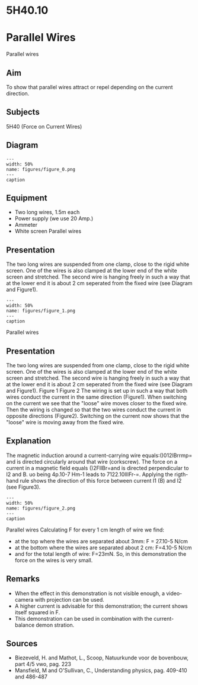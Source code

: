 # 5H40.10 
  # Parallel Wires 
 Parallel wires   
  
## Aim   
 To show that parallel wires attract or repel depending on the current direction.    
  
## Subjects   
 5H40 (Force on Current Wires)   
  
## Diagram   
   
```{figure} figures/figure_0.png  
---  
width: 50%  
name: figures/figure_0.png  
---  
caption  
``` 
      
  
## Equipment   
 
 *  Two long wires, 1.5m each 
 *  Power supply (we use 20 Amp.) 
 *  Ammeter 
 *  White screen Parallel wires
    
  
## Presentation   
 The two long wires are suspended from one clamp, close to the rigid white screen. One of the wires is also clamped at the lower end of the white screen and stretched. The second wire is hanging freely in such a way that at the lower end it is about 2 cm seperated from the fixed wire (see Diagram and Figure1).      
```{figure} figures/figure_1.png  
---  
width: 50%  
name: figures/figure_1.png  
---  
caption  
``` 
 Parallel wires    
  
## Presentation   
 The two long wires are suspended from one clamp, close to the rigid white screen. One of the wires is also clamped at the lower end of the white screen and stretched. The second wire is hanging freely in such a way that at the lower end it is about 2 cm seperated from the fixed wire (see Diagram and Figure1).     Figure 1 Figure 2  The wiring is set up in such a way that both wires conduct the current in the same direction (Figure1). When switching on the current we see that the "loose" wire moves closer to the fixed wire. Then the wiring is changed so that the two wires conduct the current in opposite directions (Figure2). Switching on the current now shows that the "loose" wire is moving away from the fixed wire.    
  
## Explanation   
 The magnetic induction around a current-carrying wire equals:()012IBrrmp= and is directed circularly around that wire (corkscrew). The force on a current in a magnetic field equals ()2FIlBr=and is directed perpendicular to I2 and B. uo being 4p.10-7 Hm-1 leads to 7122.10IIlFr-=. Applying the rigth-hand rule shows the direction of this force between current I1 (B) and I2 (see Figure3).      
```{figure} figures/figure_2.png  
---  
width: 50%  
name: figures/figure_2.png  
---  
caption  
``` 
 Parallel wires    Calculating F for every 1 cm length of wire we find: 
 *  at the top where the wires are separated about 3mm: F = 27.10-5 N/cm  
 *  at the bottom where the wires are separated about 2 cm: F=4.10-5 N/cm 
 *  and for the total length of wire: F=23mN. So, in this demonstration the force on the wires is very small.
    
  
## Remarks   
 
 *  When the effect in this demonstration is not visible enough, a video-camera with projection can be used. 
 *  A higher current is advisable for this demonstration; the current shows itself squared in F. 
 *  This demonstration can be used in combination with the current-balance demon
stration.   
  
## Sources   
 
 *  Biezeveld, H. and Mathot, L., Scoop, Natuurkunde voor de bovenbouw, part 4/5 vwo, pag. 223 
 *  Mansfield, M and O'Sullivan, C., Understanding physics, pag. 409-410 and 486-487
  